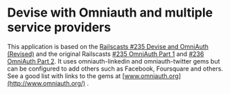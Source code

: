 # Devise with Omniauth and multiple service providers

This application is based on the [Railscasts #235 Devise and OmniAuth (Revised)](http://railscasts.com/episodes/235-devise-and-omniauth-revised) and the original Railscasts [#235 OmniAuth Part 1](http://railscasts.com/episodes/235-omniauth-part-1) and [#236 OmniAuth Part 2](http://railscasts.com/episodes/236-omniauth-part-2). It uses omniauth-linkedin and omniauth-twitter gems but can be configured to add others such as Facebook, Foursquare and others. See a good list with links to the gems at [www.omniauth.org](http://www.omniauth.org/) .





